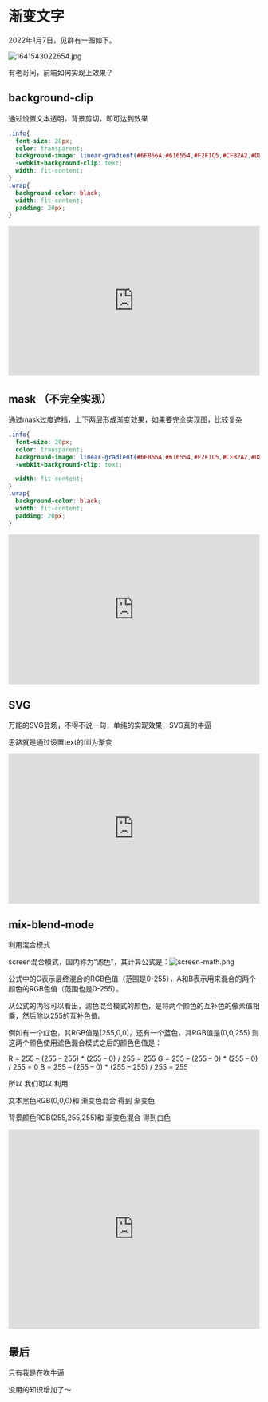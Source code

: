 # 渐变文字
2022年1月7日，见群有一图如下。

![1641543022654.jpg](https://s2.loli.net/2022/01/07/xuGC82kaPfs6wWI.jpg)

有老哥问，前端如何实现上效果？


## background-clip
通过设置文本透明，背景剪切，即可达到效果

``` css
.info{
  font-size: 20px;
  color: transparent;
  background-image: linear-gradient(#6F866A,#616554,#F2F1C5,#CFB2A2,#D8B1AC,#DFA5B4,#B29AB4,#736D89,#8994AA,#A5C5D0);
  -webkit-background-clip: text;
  width: fit-content;
}
.wrap{
  background-color: black;
  width: fit-content;
  padding: 20px;
}
```

<iframe height="300" style="width: 100%;" scrolling="no" title="gradientColorText1" src="https://codepen.io/WFFMLOVE/embed/MWEBEwJ?default-tab=&editable=true" frameborder="no" loading="lazy" allowtransparency="true" allowfullscreen="true">
  See the Pen <a href="https://codepen.io/WFFMLOVE/pen/MWEBEwJ">
  gradientColorText1</a> by 1998yyh (<a href="https://codepen.io/WFFMLOVE">@WFFMLOVE</a>)
  on <a href="https://codepen.io">CodePen</a>.
</iframe>

## mask （不完全实现）

通过mask过度遮挡，上下两层形成渐变效果，如果要完全实现图，比较复杂

``` css
.info{
  font-size: 20px;
  color: transparent;
  background-image: linear-gradient(#6F866A,#616554,#F2F1C5,#CFB2A2,#D8B1AC,#DFA5B4,#B29AB4,#736D89,#8994AA,#A5C5D0);
  -webkit-background-clip: text;

  width: fit-content;
}
.wrap{
  background-color: black;
  width: fit-content;
  padding: 20px;
}
```

<iframe height="300" style="width: 100%;" scrolling="no" title="gradientColorText2" src="https://codepen.io/WFFMLOVE/embed/zYELEzW?default-tab=&editable=true" frameborder="no" loading="lazy" allowtransparency="true" allowfullscreen="true">
  See the Pen <a href="https://codepen.io/WFFMLOVE/pen/zYELEzW">
  gradientColorText2</a> by 1998yyh (<a href="https://codepen.io/WFFMLOVE">@WFFMLOVE</a>)
  on <a href="https://codepen.io">CodePen</a>.
</iframe>


## SVG 
万能的SVG登场，不得不说一句，单纯的实现效果，SVG真的牛逼

思路就是通过设置text的fill为渐变 

<iframe height="300" style="width: 100%;" scrolling="no" title="gradientColorText3" src="https://codepen.io/WFFMLOVE/embed/BawPwPK?default-tab=&editable=true" frameborder="no" loading="lazy" allowtransparency="true" allowfullscreen="true">
  See the Pen <a href="https://codepen.io/WFFMLOVE/pen/BawPwPK">
  gradientColorText3</a> by 1998yyh (<a href="https://codepen.io/WFFMLOVE">@WFFMLOVE</a>)
  on <a href="https://codepen.io">CodePen</a>.
</iframe>

## mix-blend-mode

利用混合模式 

screen混合模式，国内称为“滤色”，其计算公式是：![screen-math.png](https://s2.loli.net/2022/01/07/qbC9eOdYI1kBnRi.png)

公式中的C表示最终混合的RGB色值（范围是0-255），A和B表示用来混合的两个颜色的RGB色值（范围也是0-255）。

从公式的内容可以看出，滤色混合模式的颜色，是将两个颜色的互补色的像素值相乘，然后除以255的互补色值。


例如有一个红色，其RGB值是(255,0,0)，还有一个蓝色，其RGB值是(0,0,255) 则这两个颜色使用滤色混合模式之后的颜色色值是：

R = 255 – (255 – 255) * (255 – 0) / 255 = 255
G = 255 – (255 – 0) * (255 – 0) / 255 = 0
B = 255 – (255 – 0) * (255 – 255) / 255 = 255

所以 我们可以 利用 

文本黑色RGB(0,0,0)和 渐变色混合 得到 渐变色

背景颜色RGB(255,255,255)和 渐变色混合 得到白色

<iframe height="400" style="width: 100%;" scrolling="no" title="gradientColorText4" src="https://codepen.io/WFFMLOVE/embed/YzrjrdK?default-tab=&editable=true" frameborder="no" loading="lazy" allowtransparency="true" allowfullscreen="true">
  See the Pen <a href="https://codepen.io/WFFMLOVE/pen/YzrjrdK">
  gradientColorText4</a> by 1998yyh (<a href="https://codepen.io/WFFMLOVE">@WFFMLOVE</a>)
  on <a href="https://codepen.io">CodePen</a>.
</iframe>

## 最后

只有我是在吹牛逼

没用的知识增加了～